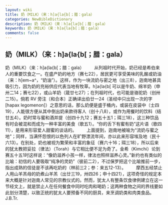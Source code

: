 ```yaml
---
layout: wiki
title: 奶（MILK）（来：h]a{la{b[；腊：gala）
categories: NewBibleDictionary
description: 奶（MILK）（来：h]a{la{b[；腊：gala）
keywords: 奶（MILK）（来：h]a{la{b[；腊：gala）
comments: false
---
```


## 奶（MILK）（来：h]a{la{b[；腊：gala）



奶（MILK）（来：h]a{la{b[；腊：gala）
　　从列祖时代开始，奶已经是希伯来人的重要饮食之一。在盛产奶的地方（赛七22），居民更可享受美味的乳酪或奶油（来：h]em~a^，“奶油”）。这样，作为一块流奶与密之地（出三8），迦南地甚具吸引力，因为奶的充裕供应代表当地有牧草。h]a{la{b[ 可以是牛奶、绵羊奶（申卅二14；赛七22），或山羊奶（箴廿七27）；在列祖时代，也可能是骆驼奶（创卅二15）。倘若 RV 旁注〔和合本〕正确译出伯廿一24（圣经中只出现一次的字 [hapax legomenon]）之意思的话，那么奶便是盛于桶内，或装在皮袋中（士四19），人能很方便从其中倒出奶来款待客人（创十八8），或作为用餐时的饮料（结廿五4）。奶时常与蜜和酒并提（创四十九12；赛五十五1；珥三18），这三种饮品有时会被混和而成为一种丰富的美食（歌五1）。“你的舌下有蜜有奶”这片语（歌四11），是用来形容爱人甜蜜的谈话的。
　　上面提到，迦南地被喻为“流奶与蜜之地”；同样，当满怀怨恨的以色列人在旷野漂流年间，亦以此来形容埃及地（民十六13）。在别处，奶也被视为繁荣和丰富的象征（赛六十16；珥三18），所以后来的犹太教把妥拉（律法）（Torah）与它相比便不足为奇了。金希（Kimchi）论到赛五十五1时这样说：“像奶滋养小孩一样，律法也照样滋养心灵。”新约也有类似的比喻：初信的人要吸取“纯净的灵奶”（彼前二2），不过保罗把这个比喻推前一步，指出成熟的信徒是不该再吃奶的（林前三2；参：来五12-13）。
　　摩西五经禁止人用山羊羔母的奶煮山羊羔（出廿三19，卅四26；申十四21），这项奇怪的规定本来大概是针对迦南人常见的宗教仪式的。然而，犹太人有整条饮食律例建立在这一节经文上，就是禁止人在任何餐食中同时吃肉和喝奶；这两种食物之间的界线要如此划分清楚，以致正统的犹太人要预备不同的厨具，来烹调奶类和肉类食品。
J.B.Tr.




